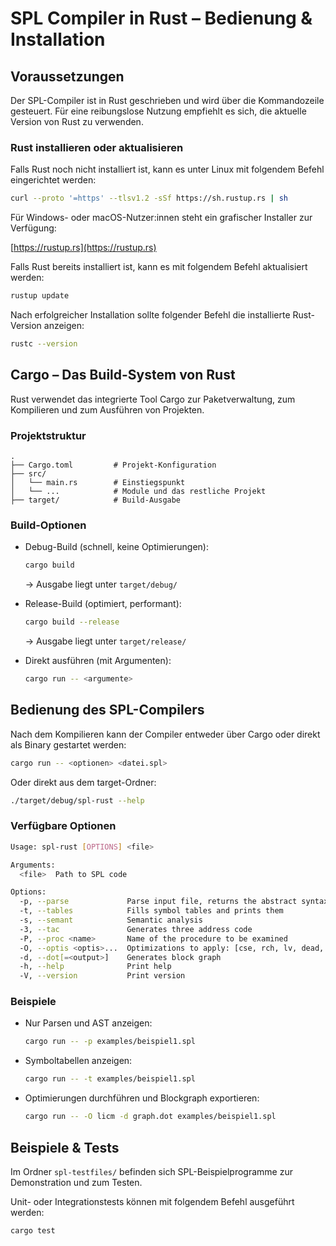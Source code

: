 # SPL Compiler in Rust – Bedienung & Installation

## Voraussetzungen

Der SPL-Compiler ist in Rust geschrieben und wird
über die Kommandozeile gesteuert. Für eine reibungslose
Nutzung empfiehlt es sich, die aktuelle Version von Rust zu verwenden.

### Rust installieren oder aktualisieren

Falls Rust noch nicht installiert ist,
kann es unter Linux mit folgendem Befehl eingerichtet werden:

```bash
curl --proto '=https' --tlsv1.2 -sSf https://sh.rustup.rs | sh
```

Für Windows- oder macOS-Nutzer\:innen steht ein grafischer Installer zur Verfügung:

[https://rustup.rs](https://rustup.rs)

Falls Rust bereits installiert ist, kann es mit folgendem Befehl aktualisiert werden:

```bash
rustup update
```

Nach erfolgreicher Installation sollte folgender Befehl
die installierte Rust-Version anzeigen:

```bash
rustc --version
```

## Cargo – Das Build-System von Rust

Rust verwendet das integrierte Tool Cargo zur Paketverwaltung,
zum Kompilieren und zum Ausführen von Projekten.

### Projektstruktur

```text
.
├── Cargo.toml         # Projekt-Konfiguration
├── src/
│   └── main.rs        # Einstiegspunkt
│   └── ...            # Module und das restliche Projekt
├── target/            # Build-Ausgabe
```

### Build-Optionen

* Debug-Build (schnell, keine Optimierungen):

  ```bash
  cargo build
  ```

  → Ausgabe liegt unter `target/debug/`

* Release-Build (optimiert, performant):

  ```bash
  cargo build --release
  ```

  → Ausgabe liegt unter `target/release/`

* Direkt ausführen (mit Argumenten):

  ```bash
  cargo run -- <argumente>
  ```

## Bedienung des SPL-Compilers

Nach dem Kompilieren kann der Compiler entweder über
Cargo oder direkt als Binary gestartet werden:

```bash
cargo run -- <optionen> <datei.spl>
```

Oder direkt aus dem target-Ordner:

```bash
./target/debug/spl-rust --help
```

### Verfügbare Optionen

```bash
Usage: spl-rust [OPTIONS] <file>

Arguments:
  <file>  Path to SPL code

Options:
  -p, --parse             Parse input file, returns the abstract syntax tree
  -t, --tables            Fills symbol tables and prints them
  -s, --semant            Semantic analysis
  -3, --tac               Generates three address code
  -P, --proc <name>       Name of the procedure to be examined
  -O, --optis <optis>...  Optimizations to apply: [cse, rch, lv, dead, gcp, scc, licm]
  -d, --dot[=<output>]    Generates block graph
  -h, --help              Print help
  -V, --version           Print version

```

### Beispiele

* Nur Parsen und AST anzeigen:

  ```bash
  cargo run -- -p examples/beispiel1.spl
  ```

* Symboltabellen anzeigen:

  ```bash
  cargo run -- -t examples/beispiel1.spl
  ```

* Optimierungen durchführen und Blockgraph exportieren:

  ```bash
  cargo run -- -O licm -d graph.dot examples/beispiel1.spl
  ```

## Beispiele & Tests

Im Ordner `spl-testfiles/` befinden sich
SPL-Beispielprogramme zur Demonstration und zum Testen.

Unit- oder Integrationstests können mit folgendem Befehl ausgeführt werden:

```bash
cargo test
```

